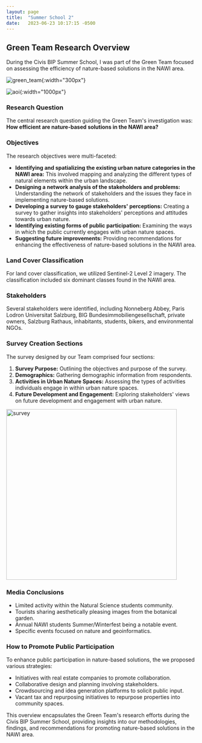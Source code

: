 ```yaml
---
layout: page
title:  "Summer School 2"
date:   2023-06-23 10:17:15 -0500
---
```


## Green Team Research Overview

During the Civis BIP Summer School, I was part of the Green Team focused on assessing the efficiency of nature-based solutions in the NAWI area. 

![green_team](https://github.com/lisahligono/GeoPython2023/assets/72496335/b0c34e4b-a3c2-4915-883f-06b6e2616533){:width="300px"}

![aoi](https://github.com/lisahligono/GeoPython2023/assets/72496335/42f4c689-ffce-4b08-af5c-2ca1214553b6){:width="1000px"}


### Research Question
The central research question guiding the Green Team's investigation was: **How efficient are nature-based solutions in the NAWI area?**

### Objectives
The research objectives were multi-faceted:
- **Identifying and spatializing the existing urban nature categories in the NAWI area:** This involved mapping and analyzing the different types of natural elements within the urban landscape.
- **Designing a network analysis of the stakeholders and problems:** Understanding the network of stakeholders and the issues they face in implementing nature-based solutions.
- **Developing a survey to gauge stakeholders' perceptions:** Creating a survey to gather insights into stakeholders' perceptions and attitudes towards urban nature.
- **Identifying existing forms of public participation:** Examining the ways in which the public currently engages with urban nature spaces.
- **Suggesting future improvements:** Providing recommendations for enhancing the effectiveness of nature-based solutions in the NAWI area.

### Land Cover Classification
For land cover classification, we utilized Sentinel-2 Level 2 imagery. The classification included six dominant classes found in the NAWI area.

### Stakeholders
Several stakeholders were identified, including Nonneberg Abbey, Paris Lodron Universitat Salzburg, BIG Bundesimmobiliengesellschaft, private owners, Salzburg Rathaus, inhabitants, students, bikers, and environmental NGOs.

### Survey Creation Sections
The survey designed by our Team comprised four sections:
1. **Survey Purpose:** Outlining the objectives and purpose of the survey.
2. **Demographics:** Gathering demographic information from respondents.
3. **Activities in Urban Nature Spaces:** Assessing the types of activities individuals engage in within urban nature spaces.
4. **Future Development and Engagement:** Exploring stakeholders' views on future development and engagement with urban nature.

<img width="452" alt="survey" src="https://github.com/lisahligono/GeoPython2023/assets/72496335/f2baddce-c84e-4f62-8cb7-5cfb983dda5f">

   

### Media Conclusions
- Limited activity within the Natural Science students community.
- Tourists sharing aesthetically pleasing images from the botanical garden.
- Annual NAWI students Summer/Winterfest being a notable event.
- Specific events focused on nature and geoinformatics.

### How to Promote Public Participation
To enhance public participation in nature-based solutions, the we proposed various strategies:
- Initiatives with real estate companies to promote collaboration.
- Collaborative design and planning involving stakeholders.
- Crowdsourcing and idea generation platforms to solicit public input.
- Vacant tax and repurposing initiatives to repurpose properties into community spaces.

This overview encapsulates the Green Team's research efforts during the Civis BIP Summer School, providing insights into our methodologies, findings, and recommendations for promoting nature-based solutions in the NAWI area.







